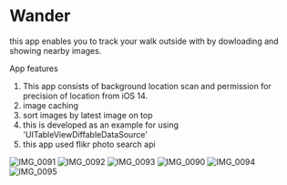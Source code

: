 # Wander
this app enables you to track your walk outside with by dowloading and showing nearby images.

App features

1. This app consists of background location scan and permission for precision of location from iOS 14.
2. image caching
3. sort images by latest image on top
4. this is developed as an example for using 'UITableViewDiffableDataSource'
5. this app used flikr photo search api


![IMG_0091](https://user-images.githubusercontent.com/6023419/120106376-02eae580-c15d-11eb-8d45-9d3637f8a33a.PNG)
![IMG_0092](https://user-images.githubusercontent.com/6023419/120106377-03837c00-c15d-11eb-8b61-45d46df6a254.PNG)
![IMG_0093](https://user-images.githubusercontent.com/6023419/120106379-041c1280-c15d-11eb-88a9-99cc43c7be15.PNG)
![IMG_0090](https://user-images.githubusercontent.com/6023419/120106373-febec800-c15c-11eb-94cc-a87d0700d0b8.PNG)
![IMG_0094](https://user-images.githubusercontent.com/6023419/120106380-04b4a900-c15d-11eb-8d78-7d18008972ce.PNG)
![IMG_0095](https://user-images.githubusercontent.com/6023419/120106383-05e5d600-c15d-11eb-97ac-35a890953a87.PNG)
